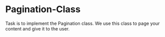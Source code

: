 # Pagination-Class

Task is to implement the Pagination class. We use this class to page your content and give it to the user.
